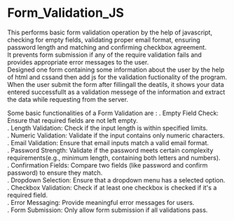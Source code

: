 # Form_Validation_JS

This performs basic form validation operation by the help of javascript, checking for empty fields, validating proper email format, ensuring password length and matching and confirming checkbox agreement. <br>
It prevents form submission if any of the require validation fails and provides appropriate error messages to the user. <br>
Designed one form containing some information about the user by the help of html and cssand then add js for the validation fuctionality of the program. When the user submit the form after fillingall the deatils, it shows your data entered successfullt as a validation messege of the information and extract the data while requesting from the server. <br>

Some basic functionalities of a Form Validation are :
. Empty Field Check: Ensure that required fields are not left empty.<br>
. Length Validation: Check if the input length is within specified limits.<br>
. Numeric Validation: Validate if the input contains only numeric characters.<br>
. Email Validation: Ensure that email inputs match a valid email format.<br>
. Password Strength: Validate if the password meets certain complexity requirements(e.g., minimum length, containing both letters and numbers).<br>
. Confirmation Fields: Compare two fields (like password and confirm password) to ensure they match.<br>
. Dropdown Selection: Ensure that a dropdown menu has a selected option. <br>
. Checkbox Validation: Check if at least one checkbox is checked if it's a required field.<br>
. Error Messaging: Provide meaningful error messages for users.<br>
. Form Submission: Only allow form submission if all validations pass.
